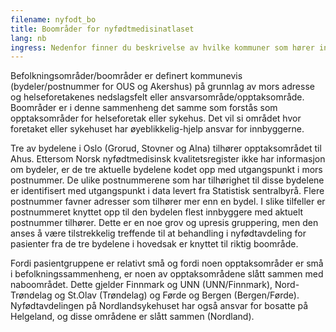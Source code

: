 ```yaml
---
filename: nyfodt_bo
title: Boområder for nyfødtmedisinatlaset
lang: nb
ingress: Nedenfor finner du beskrivelse av hvilke kommuner som hører inn under de ulike boområdene/opptaksområdene som nyfødtmedisinatlaset tar utgangspunkt i.
---
```


Befolkningsområder/boområder er definert kommunevis (bydeler/postnummer for OUS og Akershus) på grunnlag av mors adresse og helseforetakenes nedslagsfelt eller ansvarsområde/opptaksområde. Boområder er i denne sammenheng det samme som forstås som opptaksområder for helseforetak eller sykehus. Det vil si området hvor foretaket eller sykehuset har øyeblikkelig-hjelp ansvar for innbyggerne.

Tre av bydelene i Oslo (Grorud, Stovner og Alna) tilhører opptaksområdet til Ahus. Ettersom Norsk nyfødtmedisinsk kvalitetsregister ikke har informasjon om bydeler, er de tre aktuelle bydelene kodet opp med utgangspunkt i mors postnummer. De ulike postnummerene som har tilhørighet til disse bydelene er identifisert med utgangspunkt i data levert fra Statistisk sentralbyrå. Flere postnummer favner adresser som tilhører mer enn en bydel. I slike tilfeller er postnummeret knyttet opp til den bydelen flest innbyggere med aktuelt postnummer tilhører. Dette er en noe grov og upresis gruppering, men den anses å være tilstrekkelig treffende til at behandling i nyfødtavdeling for pasienter fra de tre bydelene i hovedsak er knyttet til riktig boområde.

Fordi pasientgruppene er relativt små og fordi noen opptaksområder er små i befolkningssammenheng, er noen av opptaksområdene slått sammen med naboområdet. Dette gjelder Finnmark og UNN (UNN/Finnmark), Nord-Trøndelag og St.Olav (Trøndelag) og Førde og Bergen (Bergen/Førde). Nyfødtavdelingen på Nordlandsykehuset har også ansvar for bosatte på Helgeland, og disse områdene er slått sammen (Nordland).
